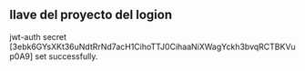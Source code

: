 ## llave del proyecto del logion
jwt-auth secret [3ebk6GYsXKt36uNdtRrNd7acH1CihoTTJ0CihaaNiXWagYckh3bvqRCTBKVup0A9] set successfully.

